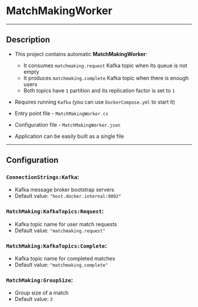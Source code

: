 # MatchMakingWorker

---

## Description

- This project contains automatic **MatchMakingWorker**:
	- It consumes `matchmaking.request` Kafka topic when its queue is not empty
	- It produces `matchmaking.complete` Kafka topic when there is enough users
	- Both topics have `1` partition and its replication factor is set to `1`
- Requires running `Kafka` (you can use `DockerCompose.yml` to start it)


- Entry point file - `MatchMakingWorker.cs`
- Configuration file - `MatchMakingWorker.json`
- Application can be easily built as a single file

---

## Configuration

### `ConnectionStrings:Kafka`:

- Kafka message broker bootstrap servers
- Default value: `"host.docker.internal:9092"`

### `MatchMaking:KafkaTopics:Request`:

- Kafka topic name for user match requests
- Default value: `"matchmaking.request"`

### `MatchMaking:KafkaTopics:Complete`:

- Kafka topic name for completed matches
- Default value: `"matchmaking.complete"`

### `MatchMaking:GroupSize`:

- Group size of a match
- Default value: `3`